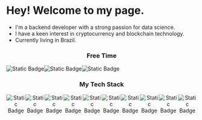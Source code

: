 <h1>Hey! Welcome to my page.</h1>

<ul>
    <li>I'm a backend developer with a strong passion for data science.</li>
    <li>I have a keen interest in cryptocurrency and blockchain technology.</li>
    <li>Currently living in Brazil.</li>
</ul>

<h3 align="center">Free Time</h3>
<div align="center" style="display: flex;">
    <img alt="Static Badge" src="https://img.shields.io/badge/Games-%231b2838?logo=steam&logoColor=white">
    <img alt="Static Badge" src="https://img.shields.io/badge/Guitar-%23FA243C?logo=applemusic&logoColor=white">
    <img alt="Static Badge" src="https://img.shields.io/badge/Investments-%23F7931A?logo=bitcoin&logoColor=white">
</div>

<h3 align="center">My Tech Stack</h3>
</h3>
<div align="center" style="display: flex;">
    <img alt="Static Badge" src="https://img.shields.io/badge/Python-%233776AB?logo=python&logoColor=white">
    <img alt="Static Badge" src="https://img.shields.io/badge/FastAPI-%23009688?logo=fastapi&logoColor=white">
    <img alt="Static Badge" src="https://img.shields.io/badge/Flask-%233776AB?logo=flask&logoColor=white">
    <img alt="Static Badge" src="https://img.shields.io/badge/JavaScript-%23F7DF1E?logo=javascript&logoColor=white">
    <img alt="Static Badge" src="https://img.shields.io/badge/Vue.js-%234FC08D?logo=vuedotjs&logoColor=white">
    <img alt="Static Badge" src="https://img.shields.io/badge/HTML5-%23E34F26?logo=html5&logoColor=white">
    <img alt="Static Badge" src="https://img.shields.io/badge/CSS-%23663399?logo=css&logoColor=white">
    <img alt="Static Badge" src="https://img.shields.io/badge/MySQL-%234479A1?logo=mysql&logoColor=white">
    <img alt="Static Badge" src="https://img.shields.io/badge/PostgreSQL-%234169E1?logo=postgresql&logoColor=white">
    <img alt="Static Badge" src="https://img.shields.io/badge/Solidity-%23363636?logo=solidity&logoColor=white">
</div>
